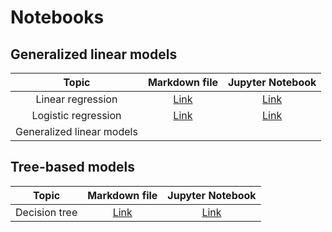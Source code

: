 # Notebooks

## Generalized linear models

<div align='center'>

|   Topic   | Markdown file | Jupyter Notebook  |
|:---------:|:---------:|:-----------------:|
| Linear regression | [Link](markdown/linear_regression.md) | [Link](jupyter/linear_regression.ipynb) |
| Logistic regression |[Link](markdown/logistic_regression.md)|[Link](jupyter/logistic_regression.ipynb)|
| Generalized linear models |||

</div>

## Tree-based models

<div align='center'>

|   Topic   | Markdown file | Jupyter Notebook  |
|:---------:|:---------:|:-----------------:|
| Decision tree | [Link](markdown/decision_tree.md) | [Link](jupyter/decision_tree.ipynb) |


</div>
